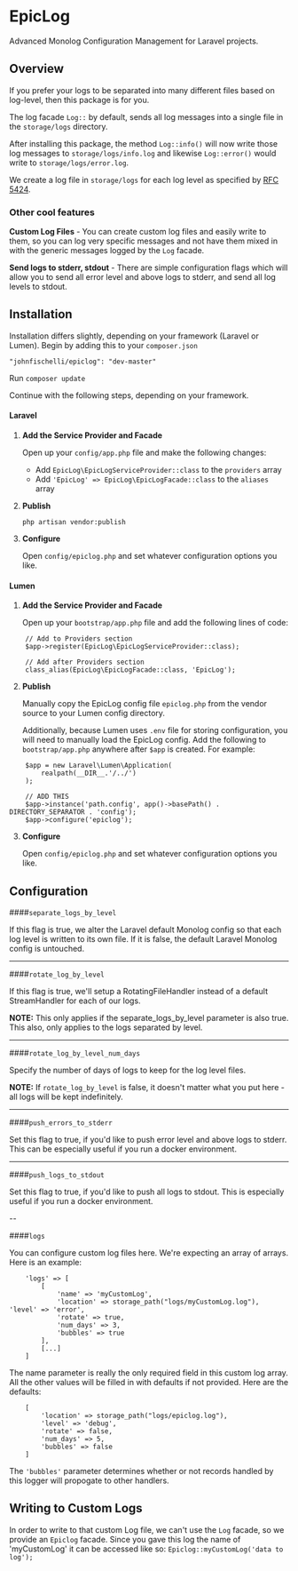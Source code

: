 # EpicLog

Advanced Monolog Configuration Management for Laravel projects.

## Overview
If you prefer your logs to be separated into many different files based on log-level, then this package is for you.

The log facade `Log::` by default, sends all log messages into a single file in the `storage/logs` directory.

After installing this package, the method `Log::info()` will now write those log messages to `storage/logs/info.log` and likewise `Log::error()` would write to `storage/logs/error.log`.

We create a log file in `storage/logs` for each log level as specified by [RFC 5424](http://tools.ietf.org/html/rfc5424).

### Other cool features

**Custom Log Files** - 
You can create custom log files and easily write to them, so you can log very specific messages and not have them mixed in with the generic messages logged by the `Log` facade. 

**Send logs to stderr, stdout** -
There are simple configuration flags which will allow you to send all error level and above logs to stderr, and send all log levels to stdout.

## Installation

Installation differs slightly, depending on your framework (Laravel or Lumen). Begin by adding this to your `composer.json`

```
"johnfischelli/epiclog": "dev-master"
```
Run `composer update`

Continue with the following steps, depending on your framework.

#### Laravel
1. **Add the Service Provider and Facade**
    
    Open up your `config/app.php` file and make the following changes:
    * Add `EpicLog\EpicLogServiceProvider::class` to the `providers` array
    * Add `'EpicLog' => EpicLog\EpicLogFacade::class` to the `aliases` array

2. **Publish**

    `php artisan vendor:publish`

3. **Configure**

    Open `config/epiclog.php` and set whatever configuration options you like.

#### Lumen
1. **Add the Service Provider and Facade**

    Open up your `bootstrap/app.php` file and add the following lines of code:
``` 
    // Add to Providers section
    $app->register(EpicLog\EpicLogServiceProvider::class);
    
    // Add after Providers section
    class_alias(EpicLog\EpicLogFacade::class, 'EpicLog');
```
2. **Publish**

    Manually copy the EpicLog config file `epiclog.php` from the vendor source to your Lumen config directory.

    Additionally, because Lumen uses `.env` file for storing configuration, you will need to manually load the EpicLog config.
Add the following to `bootstrap/app.php` anywhere after `$app` is created.  For example:
```
    $app = new Laravel\Lumen\Application(
        realpath(__DIR__.'/../')
    );

    // ADD THIS
    $app->instance('path.config', app()->basePath() . DIRECTORY_SEPARATOR . 'config');
    $app->configure('epiclog');
```

3. **Configure**

    Open `config/epiclog.php` and set whatever configuration options you like.

## Configuration

####`separate_logs_by_level`

If this flag is true, we alter the Laravel default Monolog config so that each log level is written to its own file. If it is false, the default Laravel Monolog config is untouched.

---

####`rotate_log_by_level`

If this flag is true, we'll setup a RotatingFileHandler instead of a default StreamHandler for each of our logs.

**NOTE:** This only applies if the separate_logs_by_level parameter is also true. This also, only applies to the logs separated by level.

___

####`rotate_log_by_level_num_days`

Specify the number of days of logs to keep for the log level files.

**NOTE:** If `rotate_log_by_level` is false, it doesn't matter what you put here - all logs will be kept indefinitely.

---

####`push_errors_to_stderr`

Set this flag to true, if you'd like to push error level and above logs
to stderr. This can be especially useful if you run a docker environment.

---

####`push_logs_to_stdout`

Set this flag to true, if you'd like to push all logs to stdout. This is especially useful if you run a docker environment.

--

####`logs`

You can configure custom log files here. We're expecting an array of arrays. Here is an example:

```
	'logs' => [
		[
			'name' => 'myCustomLog',
			'location' => storage_path("logs/myCustomLog.log"),			'level' => 'error',
			'rotate' => true,
			'num_days' => 3,
			'bubbles' => true
		],
		[...]
	]
```

The name parameter is really the only required field in this custom log array. All the other values will be filled in with defaults if not provided. Here are the defaults:

```
	[
		'location' => storage_path("logs/epiclog.log"),
		'level' => 'debug',
     	'rotate' => false, 
		'num_days' => 5,
		'bubbles' => false
	]
```

The `'bubbles'` parameter determines whether or not records handled by this logger will propogate to other handlers.


## Writing to Custom Logs

In order to write to that custom Log file, we can't use the `Log` facade, so we provide an `Epiclog` facade. Since you gave this log the name of 'myCustomLog' it can be accessed like so: `Epiclog::myCustomLog('data to log');`
